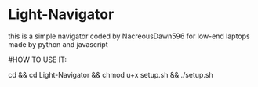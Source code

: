 # Light-Navigator
this is a simple navigator coded by NacreousDawn596 for low-end laptops made by python and javascript

#HOW TO USE IT:

cd && cd Light-Navigator && chmod u+x setup.sh && ./setup.sh
